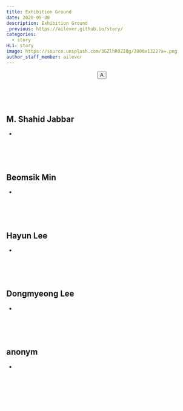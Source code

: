 ```yaml
---
title: Exhibition Ground
date: 2020-05-30
description: Exhibition Ground
_previous: https://ailever.github.io/story/
categories:
  - story
HL1: story
image: https://source.unsplash.com/3GZlhROZIQg/2000x1322?a=.png
author_staff_member: ailever
---
```


<div align="center" class="top_btn_box">
  <button class="top_btn" type="button" onclick="location.href='#'">A</button>
</div>

<br><br><br>
## M. Shahid Jabbar
- []()

<br><br><br>
## Beomsik Min
- []()

<br><br><br>
## Hayun Lee
- []()

<br><br><br>
## Dongmyeong Lee
- []()

<br><br><br>
## anonym
- []()

<br><br><br>
<div align="center" class="bottom_btn_box">
  <span class="bottom_btn"><a href="https://github.com/ailever/ailever.github.io/blob/master/story/index.html" target="_blank" style="color:white">Gate Edit</a></span>
  <span class="bottom_btn"><a href="https://github.com/ailever/ailever.github.io/blob/master/_posts/story/2020-05-30-Exhibition-Ground.md" target="_blank" style="color:white">Ground Edit</a></span>  
</div>
